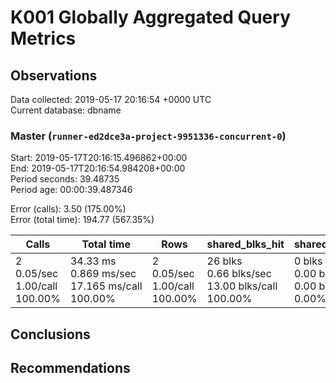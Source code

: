 # K001 Globally Aggregated Query Metrics

## Observations ##
Data collected: 2019-05-17 20:16:54 +0000 UTC  
Current database: dbname  



### Master (`runner-ed2dce3a-project-9951336-concurrent-0`) ###
Start: 2019-05-17T20:16:15.496862+00:00  
End: 2019-05-17T20:16:54.984208+00:00  
Period seconds: 39.48735  
Period age: 00:00:39.487346  

Error (calls): 3.50 (175.00%)  
Error (total time): 194.77 (567.35%)

| Calls | Total&nbsp;time | Rows | shared_blks_hit | shared_blks_read | shared_blks_dirtied | shared_blks_written | blk_read_time | blk_write_time | kcache_reads | kcache_writes | kcache_user_time_ms | kcache_system_time |
|-------|------------|------|-----------------|------------------|---------------------|---------------------|---------------|----------------|--------------|---------------|---------------------|--------------------|
|2<br/>0.05/sec<br/>1.00/call<br/>100.00% |34.33&nbsp;ms<br/>0.869&nbsp;ms/sec<br/>17.165&nbsp;ms/call<br/>100.00% |2<br/>0.05/sec<br/>1.00/call<br/>100.00% |26&nbsp;blks<br/>0.66&nbsp;blks/sec<br/>13.00&nbsp;blks/call<br/>100.00% |0&nbsp;blks<br/>0.00&nbsp;blks/sec<br/>0.00&nbsp;blks/call<br/>0.00% |0&nbsp;blks<br/>0.00&nbsp;blks/sec<br/>0.00&nbsp;blks/call<br/>0.00% |0&nbsp;blks<br/>0.00&nbsp;blks/sec<br/>0.00&nbsp;blks/call<br/>0.00% |0.00&nbsp;ms<br/>0.000&nbsp;ms/sec<br/>0.000&nbsp;ms/call<br/>0.00% |0.00&nbsp;ms<br/>0.000&nbsp;ms/sec<br/>0.000&nbsp;ms/call<br/>0.00% |0.00&nbsp;bytes<br/>0.00&nbsp;bytes/sec<br/>0.00&nbsp;bytes/call<br/>0.00% |0.00&nbsp;bytes<br/>0.00&nbsp;bytes/sec<br/>0.00&nbsp;bytes/call<br/>0.00% |0.00&nbsp;ms<br/>0.000&nbsp;ms/sec<br/>0.000&nbsp;ms/call<br/>0.00% |0.00&nbsp;ms<br/>0.000&nbsp;ms/sec<br/>0.000&nbsp;ms/call<br/>0.00%|





## Conclusions ##


## Recommendations ##

